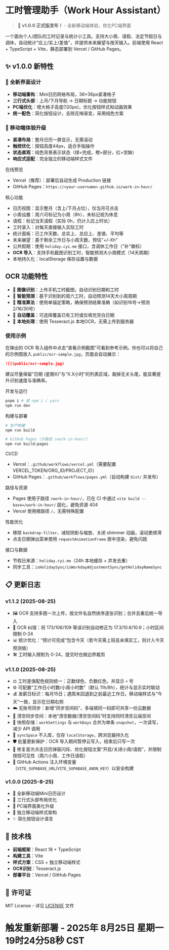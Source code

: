 # 工时管理助手（Work Hour Assistant）

> 🎉 **v1.0.0 正式版发布！** - 全新移动端体验，优化PC端界面

一个面向个人/团队的工时记录与统计小工具。支持大小周、请假、法定节假日与调休，自动统计"应上/实上/差值"，并提供未来展望与按天输入。前端使用 React + TypeScript + Vite，静态部署到 Vercel / GitHub Pages。

## ✨ v1.0.0 新特性

### 🎨 全新界面设计
- **移动端重构**：Mini日历网格布局，36×36px紧凑格子
- **三行式头部**：上月/下月导航 → 日期标题 → 功能按钮
- **PC端优化**：增大格子高度(120px)，优化按钮样式和动画效果
- **统一配色**：简化按钮设计，去除花哨渐变，采用纯色方案

### 📱 移动端体验升级
- **紧凑布局**：整月日历一屏显示，无需滚动
- **触控优化**：按钮高度44px，适合手指操作
- **状态直观**：纯色背景表示状态（绿=完成，橙=部分，红=空缺）
- **响应式适配**：完全独立的移动端样式文件

在线预览
- Vercel（推荐）：部署后自动生成 Production 链接
- GitHub Pages：`https://<your-username>.github.io/work-in-hour/`

核心功能
- 日历视图：显示整月（含上/下月占位），仅当月可点击
- 小周设置：周六可标记为小周（8h），未标记视为休息
- 请假：标记当天请假（实际 0h，仍计入应上时长）
- 工时录入：对每天直接输入实际工时
- 统计面板：已工作天数、总实上、总应上、差值、平均等
- 未来展望：基于剩余工作日与小周天数，预估"+/-Xh"
- 公共假期：使用 `holiday.cyi.me` 接口，含调休工作日（"补"徽标）
- **OCR 导入**：支持手机截图识别工时，智能预测大小周模式（14天周期）
- 本地持久化：localStorage 保存设置与数据

## OCR 功能特性
- 📸 **图像识别**：上传手机工时截图，自动识别日期和工时
- 🤖 **智能预测**：基于识别到的周六工时，自动预测14天大小周周期
- 🎯 **精准算法**：使用单锚定策略，确保预测结果准确（如识别16号→预测2/16/30号）
- 🔄 **自动覆盖**：可选择覆盖已有工时或仅填充空白日期
- 🚀 **本地处理**：使用 Tesseract.js 本地OCR，无需上传到服务器

### 使用示例
在弹出的 OCR 导入组件中点击“查看示例截图”可看到参考示例。你也可以将自己的示例图放入 `public/ocr-sample.jpg`，页面会自动展示：

```md
![](public/ocr-sample.jpg)
```

建议尽量保留“日期 (星期X)”与“X.X小时”的列表区域，裁掉无关头尾，能显著提升识别速度与准确率。

开发与运行
```bash
pnpm i # 或 npm i / yarn
npm run dev
```

构建与部署
```bash
# 生产构建
npm run build

# GitHub Pages（子路径 /work-in-hour/）
npm run build:pages
```

CI/CD
- Vercel：`.github/workflows/vercel.yml`（需要配置 VERCEL_TOKEN/ORG_ID/PROJECT_ID）
- GitHub Pages：`.github/workflows/pages.yml`（自动构建 `dist/` 并发布）

路径与资源
- Pages 使用子路径 `/work-in-hour/`，已在 CI 中通过 `vite build --base=/work-in-hour/` 固化，避免资源 404
- Vercel 使用根路径 `/`，无需特殊配置

性能优化
- 移除 `backdrop-filter`、减轻阴影与缩放、关闭 shimmer 动画，滚动更顺滑
- 点击日期弹出菜单使用 `requestAnimationFrame` 居中渲染，避免闪跳

接口与数据
- 节假日来源：`holiday.cyi.me`（24h 本地缓存 + 并发去重）
- 同步工具：`isHolidaySync/isWorkdayAdjustmentSync/getHolidayNameSync`

## 📋 更新日志

### v1.1.2 (2025-08-25)
- 🖼️ OCR 支持多图一次上传，按文件名自然排序逐张识别；合并去重后统一导入
- 🔧 OCR 纠错：将 173/106/109 等误识别自动修正为 17.3/10.6/10.9；小时区间限制 0-24
- 📊 统计优化：“预计可完成”包含今天（若今天需上班且未填实工，则计入今天预测值）
- 🛠️ 工时输入限制为 0-24，提交时也做边界裁剪

### v1.1.0 (2025-08-25)
- ⚖️ 工时差值配色规则统一：正数绿色、负数红色，并显示 `+` 号
- ⚙️ 可配置“工作日小时数/小周小时数”（默认 11h/8h），统计与显示实时联动
- 💰 发薪日标识：每月15日；遇周末回退到之前最近工作日。移动端样式与“今天”一致，显示在日期右侧
- ☁️ 无账号同步：新增“同步空间码”，多端填同一码即可共享一份云数据
- 🧹 清空同步空间：本地“清空数据/清空空间码”时支持同时清空云端空间
- 🧩 快照存储：`workSettings` 与 `workDays` 合并为单条 `snapshot`，一次读写，减少 API 调用
- 🔐 `syncSpace` 不入库，仅存 `localStorage`，跨浏览器持久化
- 🛡️ 批量更新保护：OCR 导入期间暂停云写入，结束后只写一次
- 🧭 修复首次点击日历弹窗闪烁、优化按钮文案“开启/关闭小周/请假”，并限制按钮可见性（周六小周、工作日请假）
- 🧰 GitHub Actions 注入环境变量（`VITE_SUPABASE_URL`/`VITE_SUPABASE_ANON_KEY`）以安全构建

### v1.0.0 (2025-8-25)
- 🎨 全新移动端Mini日历设计
- 📱 三行式头部布局优化
- 🎯 PC端界面美化升级
- 🔧 独立移动端样式架构
- ✨ 简化按钮设计语言

## 🚀 技术栈

- **前端框架**：React 18 + TypeScript
- **构建工具**：Vite
- **样式方案**：CSS + 独立移动端样式
- **OCR识别**：Tesseract.js
- **部署平台**：Vercel / GitHub Pages

## 📄 许可证

MIT License - 详见 [LICENSE](LICENSE) 文件
# 触发重新部署 - 2025年 8月25日 星期一 19时24分58秒 CST
